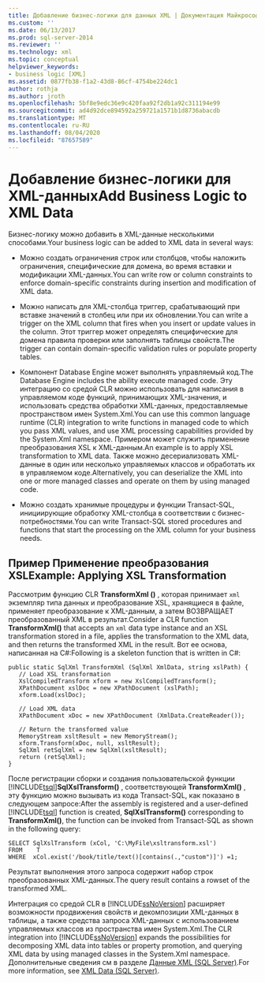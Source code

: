```yaml
---
title: Добавление бизнес-логики для данных XML | Документация Майкрософт
ms.custom: ''
ms.date: 06/13/2017
ms.prod: sql-server-2014
ms.reviewer: ''
ms.technology: xml
ms.topic: conceptual
helpviewer_keywords:
- business logic [XML]
ms.assetid: 0877fb38-f1a2-43d8-86cf-4754be224dc1
author: rothja
ms.author: jroth
ms.openlocfilehash: 5bf8e9edc36e9c420faa92f2db1a92c311194e99
ms.sourcegitcommit: ad4d92dce894592a259721a1571b1d8736abacdb
ms.translationtype: MT
ms.contentlocale: ru-RU
ms.lasthandoff: 08/04/2020
ms.locfileid: "87657589"
---
```

# <a name="add-business-logic-to-xml-data"></a><span data-ttu-id="3cca5-102">Добавление бизнес-логики для XML-данных</span><span class="sxs-lookup"><span data-stu-id="3cca5-102">Add Business Logic to XML Data</span></span>
  <span data-ttu-id="3cca5-103">Бизнес-логику можно добавить в XML-данные несколькими способами.</span><span class="sxs-lookup"><span data-stu-id="3cca5-103">Your business logic can be added to XML data in several ways:</span></span>  
  
-   <span data-ttu-id="3cca5-104">Можно создать ограничения строк или столбцов, чтобы наложить ограничения, специфические для домена, во время вставки и модификации XML-данных.</span><span class="sxs-lookup"><span data-stu-id="3cca5-104">You can write row or column constraints to enforce domain-specific constraints during insertion and modification of XML data.</span></span>  
  
-   <span data-ttu-id="3cca5-105">Можно написать для XML-столбца триггер, срабатывающий при вставке значений в столбец или при их обновлении.</span><span class="sxs-lookup"><span data-stu-id="3cca5-105">You can write a trigger on the XML column that fires when you insert or update values in the column.</span></span> <span data-ttu-id="3cca5-106">Этот триггер может определять специфические для домена правила проверки или заполнять таблицы свойств.</span><span class="sxs-lookup"><span data-stu-id="3cca5-106">The trigger can contain domain-specific validation rules or populate property tables.</span></span>  
  
-   <span data-ttu-id="3cca5-107">Компонент Database Engine может выполнять управляемый код.</span><span class="sxs-lookup"><span data-stu-id="3cca5-107">The Database Engine includes the ability execute managed code.</span></span> <span data-ttu-id="3cca5-108">Эту интеграцию со средой CLR можно использовать для написания в управляемом коде функций, принимающих XML-значения, и использовать средства обработки XML-данных, предоставляемые пространством имен System.Xml.</span><span class="sxs-lookup"><span data-stu-id="3cca5-108">You can use this common language runtime (CLR) integration to write functions in managed code to which you pass XML values, and use XML processing capabilities provided by the System.Xml namespace.</span></span> <span data-ttu-id="3cca5-109">Примером может служить применение преобразования XSL к XML-данным.</span><span class="sxs-lookup"><span data-stu-id="3cca5-109">An example is to apply XSL transformation to XML data.</span></span> <span data-ttu-id="3cca5-110">Также можно десериализовать XML-данные в один или несколько управляемых классов и обработать их в управляемом коде.</span><span class="sxs-lookup"><span data-stu-id="3cca5-110">Alternatively, you can deserialize the XML into one or more managed classes and operate on them by using managed code.</span></span>  
  
-   <span data-ttu-id="3cca5-111">Можно создать хранимые процедуры и функции Transact-SQL, инициирующие обработку XML-столбца в соответствии с бизнес-потребностями.</span><span class="sxs-lookup"><span data-stu-id="3cca5-111">You can write Transact-SQL stored procedures and functions that start the processing on the XML column for your business needs.</span></span>  
  
## <a name="example-applying-xsl-transformation"></a><span data-ttu-id="3cca5-112">Пример Применение преобразования XSL</span><span class="sxs-lookup"><span data-stu-id="3cca5-112">Example: Applying XSL Transformation</span></span>  
 <span data-ttu-id="3cca5-113">Рассмотрим функцию CLR **TransformXml ()** , которая принимает `xml` экземпляр типа данных и преобразование XSL, хранящиеся в файле, применяет преобразование к XML-данным, а затем ВОЗВРАЩАЕТ преобразованный XML в результат.</span><span class="sxs-lookup"><span data-stu-id="3cca5-113">Consider a CLR function **TransformXml()** that accepts an `xml` data type instance and an XSL transformation stored in a file, applies the transformation to the XML data, and then returns the transformed XML in the result.</span></span> <span data-ttu-id="3cca5-114">Вот ее основа, написанная на C#:</span><span class="sxs-lookup"><span data-stu-id="3cca5-114">Following is a skeleton function that is written in C#:</span></span>  
  
```  
public static SqlXml TransformXml (SqlXml XmlData, string xslPath) {  
   // Load XSL transformation  
   XslCompiledTransform xform = new XslCompiledTransform();  
   XPathDocument xslDoc = new XPathDocument (xslPath);  
   xform.Load(xslDoc);  
  
   // Load XML data   
   XPathDocument xDoc = new XPathDocument (XmlData.CreateReader());  
  
   // Return the transformed value  
   MemoryStream xsltResult = new MemoryStream();  
   xform.Transform(xDoc, null, xsltResult);  
   SqlXml retSqlXml = new SqlXml(xsltResult);  
   return (retSqlXml);  
}   
```  
  
 <span data-ttu-id="3cca5-115">После регистрации сборки и создания пользовательской функции [!INCLUDE[tsql](../../includes/tsql-md.md)]**SqlXslTransform()** , соответствующей **TransformXml()** , эту функцию можно вызывать из кода Transact-SQL, как показано в следующем запросе:</span><span class="sxs-lookup"><span data-stu-id="3cca5-115">After the assembly is registered and a user-defined [!INCLUDE[tsql](../../includes/tsql-md.md)] function is created, **SqlXslTransform()** corresponding to **TransformXml()**, the function can be invoked from Transact-SQL as shown in the following query:</span></span>  
  
```  
SELECT SqlXslTransform (xCol, 'C:\MyFile\xsltransform.xsl')  
FROM    T  
WHERE  xCol.exist('/book/title/text()[contains(.,"custom")]') =1;  
```  
  
 <span data-ttu-id="3cca5-116">Результат выполнения этого запроса содержит набор строк преобразованных XML-данных.</span><span class="sxs-lookup"><span data-stu-id="3cca5-116">The query result contains a rowset of the transformed XML.</span></span>  
  
 <span data-ttu-id="3cca5-117">Интеграция со средой CLR в [!INCLUDE[ssNoVersion](../../includes/ssnoversion-md.md)] расширяет возможности продвижения свойств и декомпозиции XML-данных в таблицы, а также средства запроса XML-данных с использованием управляемых классов из пространства имен System.Xml.</span><span class="sxs-lookup"><span data-stu-id="3cca5-117">The CLR integration into [!INCLUDE[ssNoVersion](../../includes/ssnoversion-md.md)] expands the possibilities for decomposing XML data into tables or property promotion, and querying XML data by using managed classes in the System.Xml namespace.</span></span> <span data-ttu-id="3cca5-118">Дополнительные сведения см в разделе [Данные XML (SQL Server)](xml-data-sql-server.md).</span><span class="sxs-lookup"><span data-stu-id="3cca5-118">For more information, see [XML Data &#40;SQL Server&#41;](xml-data-sql-server.md).</span></span>  
  
  
